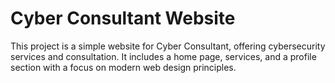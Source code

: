# Cyber Consultant Website
This project is a simple website for Cyber Consultant, offering cybersecurity services and consultation. It includes a home page, services, and a profile section with a focus on modern web design principles.
